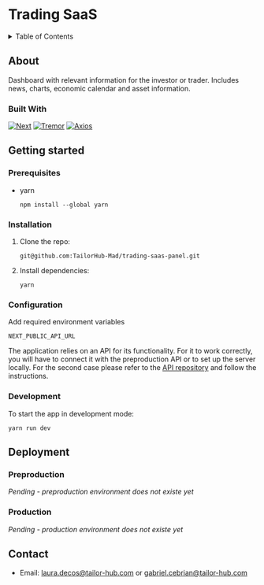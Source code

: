# Trading SaaS

<!-- TABLE OF CONTENTS -->
<details>
  <summary>Table of Contents</summary>
  <ol>
    <li>
      <a href="#about">About</a>
      <ul>
        <li><a href="#built-with">Built With</a></li>
      </ul>
    </li>
    <li>
      <a href="#getting-started">Getting Started</a>
      <ul>
        <li><a href="#prerequisites">Prerequisites</a></li>
        <li><a href="#installation">Installation</a></li>
        <li><a href="#configuration">Configuration</a></li>
        <li><a href="#development">Development</a></li>
      </ul>
    </li>
    <li>
        <a href="#deployment">Deployment</a>
        <ul>
          <li><a href="#preproduction">Preproduction</a></li>
          <li><a href="#production">Production</a></li>
        </ul>
    </li>
    <li><a href="#contact">Contact</a></li>
  </ol>
</details>

<!-- ABOUT THE PROJECT -->
## About

Dashboard with relevant information for the investor or trader. Includes news, charts, economic calendar and asset information.

### Built With

[![Next][Next.js]][Next-url]
[![Tremor][Tailwind]][Tremor-url]
[![Axios][Axios]][Axios-url]


<!-- GETTING STARTED -->
## Getting started

### Prerequisites

- yarn
    ```
    npm install --global yarn
    ```


### Installation

1. Clone the repo:
    ```
    git@github.com:TailorHub-Mad/trading-saas-panel.git
    ```

2. Install dependencies:

    ```
    yarn
    ```


### Configuration

Add required environment variables
```
NEXT_PUBLIC_API_URL
```

The application relies on an API for its functionality. For it to work correctly, you will have to connect it with the preproduction API or to set up the server locally. For the second case please refer to the [API repository](https://github.com/TailorHub-Mad/trading-saas-api) and follow the instructions.

### Development

To start the app in development mode:

```
yarn run dev
```

<!-- DEPLOYMENT -->
## Deployment

### Preproduction

*Pending - preproduction environment does not existe yet*

### Production

*Pending - production environment does not existe yet*

<!-- CONTACT -->
## Contact
- Email: laura.decos@tailor-hub.com or gabriel.cebrian@tailor-hub.com




<!-- MARKDOWN LINKS & IMAGES -->
<!-- https://www.markdownguide.org/basic-syntax/#reference-style-links -->
[Next.js]: https://img.shields.io/badge/next.js-000000?style=for-the-badge&logo=nextdotjs&logoColor=white
[Next-url]: https://nextjs.org/
[Tailwind]: https://img.shields.io/badge/tailwindcss-06B6D4?style=for-the-badge&logo=tailwindcss&logoColor=white
[Tremor-url]: https://tremor.so/
[Axios]:https://img.shields.io/badge/axios-671DDF?style=for-the-badge&logo=axios&logoColor=white
[Axios-url]: https://axios-http.com/es/docs/intro

